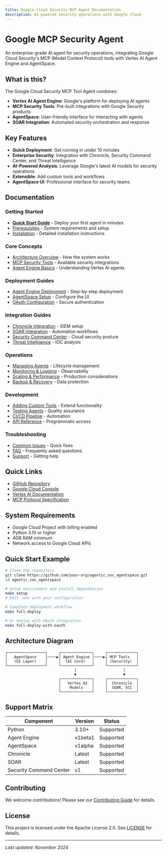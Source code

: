 ```yaml
---
title: Google Cloud Security MCP Agent Documentation
description: AI-powered security operations with Google Cloud
---
```


# Google MCP Security Agent

An enterprise-grade AI agent for security operations, integrating Google Cloud Security's MCP (Model Context Protocol) tools with Vertex AI Agent Engine and AgentSpace.

## What is this?

The Google Cloud Security MCP Tool Agent combines:
- **Vertex AI Agent Engine**: Google's platform for deploying AI agents
- **MCP Security Tools**: Pre-built integrations with Google Security products
- **AgentSpace**: User-friendly interface for interacting with agents
- **SOAR Integration**: Automated security orchestration and response

## Key Features

- **Quick Deployment**: Get running in under 10 minutes
- **Enterprise Security**: Integration with Chronicle, Security Command Center, and Threat Intelligence
- **AI-Powered Analysis**: Leverage Google's latest AI models for security operations
- **Extensible**: Add custom tools and workflows
- **AgentSpace UI**: Professional interface for security teams

## Documentation

### Getting Started
- [**Quick Start Guide**](./quick-start.md) - Deploy your first agent in minutes
- [Prerequisites](./prerequisites.md) - System requirements and setup
- [Installation](./installation.md) - Detailed installation instructions

### Core Concepts
- [Architecture Overview](./architecture.md) - How the system works
- [MCP Security Tools](./mcp-tools.md) - Available security integrations
- [Agent Engine Basics](./agent-engine.md) - Understanding Vertex AI agents

### Deployment Guides
- [Agent Engine Deployment](./deploy-agent-engine.md) - Step-by-step deployment
- [AgentSpace Setup](./agentspace-setup.md) - Configure the UI
- [OAuth Configuration](./oauth-setup.md) - Secure authentication

### Integration Guides
- [Chronicle Integration](./integrations/chronicle.md) - SIEM setup
- [SOAR Integration](./integrations/soar.md) - Automation workflows
- [Security Command Center](./integrations/scc.md) - Cloud security posture
- [Threat Intelligence](./integrations/threat-intel.md) - IOC analysis

### Operations
- [Managing Agents](./operations/manage-agents.md) - Lifecycle management
- [Monitoring & Logging](./operations/monitoring.md) - Observability
- [Scaling & Performance](./operations/scaling.md) - Production considerations
- [Backup & Recovery](./operations/backup.md) - Data protection

### Development
- [Adding Custom Tools](./development/custom-tools.md) - Extend functionality
- [Testing Agents](./development/testing.md) - Quality assurance
- [CI/CD Pipeline](./development/cicd.md) - Automation
- [API Reference](./api-reference.md) - Programmatic access

### Troubleshooting
- [Common Issues](./troubleshooting.md) - Quick fixes
- [FAQ](./faq.md) - Frequently asked questions
- [Support](./support.md) - Getting help

## Quick Links

- [GitHub Repository](https://github.com/your-org/agentic_soc_agentspace)
- [Google Cloud Console](https://console.cloud.google.com)
- [Vertex AI Documentation](https://cloud.google.com/vertex-ai/docs)
- [MCP Protocol Specification](https://github.com/anthropics/mcp)

## System Requirements

- Google Cloud Project with billing enabled
- Python 3.10 or higher
- 4GB RAM minimum
- Network access to Google Cloud APIs

## Quick Start Example

```bash
# Clone the repository
git clone https://github.com/your-org/agentic_soc_agentspace.git
cd agentic_soc_agentspace

# Setup environment and install dependencies
make setup
# Edit .env with your configuration

# Complete deployment workflow
make full-deploy

# Or deploy with OAuth integration
make full-deploy-with-oauth
```

## Architecture Diagram

```
┌─────────────────┐     ┌──────────────┐     ┌─────────────┐
│   AgentSpace    │────▶│ Agent Engine │────▶│ MCP Tools   │
│   (UI Layer)    │     │  (AI Core)   │     │ (Security)  │
└─────────────────┘     └──────────────┘     └─────────────┘
                               │                     │
                               ▼                     ▼
                        ┌──────────────┐     ┌─────────────┐
                        │   Vertex AI  │     │  Chronicle  │
                        │    Models    │     │  SOAR, SCC  │
                        └──────────────┘     └─────────────┘
```

## Support Matrix

| Component | Version | Status |
|-----------|---------|--------|
| Python | 3.10+ | Supported |
| Agent Engine | v1beta1 | Supported |
| AgentSpace | v1alpha | Supported |
| Chronicle | Latest | Supported |
| SOAR | Latest | Supported |
| Security Command Center | v1 | Supported |

## Contributing

We welcome contributions! Please see our [Contributing Guide](./contributing.md) for details.

## License

This project is licensed under the Apache License 2.0. See [LICENSE](../LICENSE) for details.

---

*Last updated: November 2024*